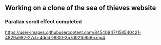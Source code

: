 ## Working on a clone of the sea of thieves website 




### Parallax scroll effect completed
https://user-images.githubusercontent.com/84540947/158540421-4829a992-27cb-4ddd-9000-357d021b9585.mp4

